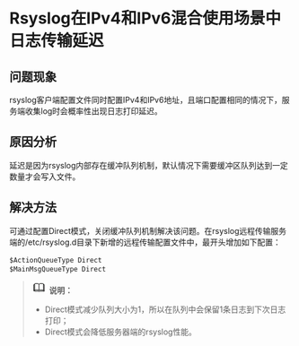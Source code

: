 # Rsyslog在IPv4和IPv6混合使用场景中日志传输延迟<a name="ZH-CN_TOPIC_0229622772"></a>

## 问题现象<a name="zh-cn_topic_0161841804_zh-cn_topic_0160738402_section93998313484"></a>

rsyslog客户端配置文件同时配置IPv4和IPv6地址，且端口配置相同的情况下，服务端收集log时会概率性出现日志打印延迟。

## 原因分析<a name="zh-cn_topic_0161841804_zh-cn_topic_0160738402_section86497483482"></a>

延迟是因为rsyslog内部存在缓冲队列机制，默认情况下需要缓冲区队列达到一定数量才会写入文件。

## 解决方法<a name="zh-cn_topic_0161841804_zh-cn_topic_0160738402_section10162105924812"></a>

可通过配置Direct模式，关闭缓冲队列机制解决该问题。在rsyslog远程传输服务端的/etc/rsyslog.d目录下新增的远程传输配置文件中，最开头增加如下配置：

```
$ActionQueueType Direct
$MainMsgQueueType Direct
```

>![](public_sys-resources/icon-note.gif) **说明：**   
>-   Direct模式减少队列大小为1，所以在队列中会保留1条日志到下次日志打印；  
>-   Direct模式会降低服务器端的rsyslog性能。  

